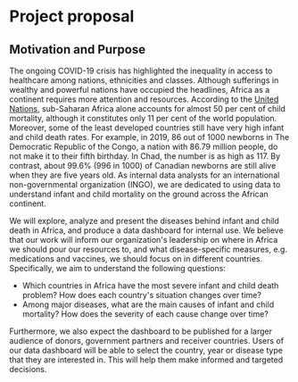 # Project proposal

## Motivation and Purpose

The ongoing COVID-19 crisis has highlighted the inequality in access to healthcare among nations, ethnicities and classes. Although sufferings in wealthy and powerful nations have occupied the headlines, Africa as a continent requires more attention and resources.  According to the [United Nations](https://www.un.org/en/chronicle/article/reducing-child-mortality-challenges-africa), sub-Saharan Africa alone accounts for almost 50 per cent of child mortality, although it constitutes only 11 per cent of the world population. Moreover, some of the least developed countries still have very high infant and child death rates. For example, in 2019, 86 out of 1000 newborns in The Democratic Republic of the Congo, a nation with 86.79 million people, do not make it to their fifth birthday. In Chad, the number is as high as 117. By contrast, about 99.6% (996 in 1000) of Canadian newborns are still alive when they are five years old. As internal data analysts for an international non-governmental organization (INGO), we are dedicated to using data to understand infant and child mortality on the ground across the African continent. 

We will explore, analyze and present the diseases behind infant and child death in Africa, and produce a data dashboard for internal use. We believe that our work will inform our organization's leadership on where in Africa we should pour our resources to, and what disease-specific measures, e.g. medications and vaccines, we should focus on in different countries. Specifically, we aim to understand the following questions: 

 - Which countries in Africa have the most severe infant and child death problem? How does each country's situation changes over time?
 - Among major diseases, what are the main causes of infant and child mortality? How does the severity of each cause change over time?

Furthermore, we also expect the dashboard to be published for a larger audience of donors, government partners and receiver countries. Users of our data dashboard will be able to select the country, year or disease type that they are interested in. This will help them make informed and targeted decisions. 


